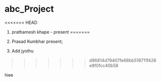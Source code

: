 # abc_Project
<<<<<<< HEAD
1) prathamesh khape - present
=======

1) Prasad Kumbhar present;
2) Add jyothu
>>>>>>> d96814d79407fe68bb518711f428e8f0fcc40b58

hiee

